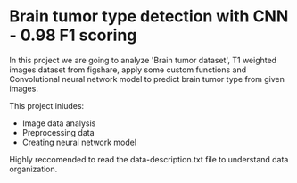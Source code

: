 # Brain tumor type detection with CNN - 0.98 F1 scoring

In this project we are going to analyze 'Brain tumor dataset', T1 weighted images dataset from figshare,
apply some custom functions and Convolutional neural network model to predict brain tumor type from given images.

This project inludes:
- Image data analysis
- Preprocessing data
- Creating neural network model

Highly reccomended to read the data-description.txt file to understand data organization.
